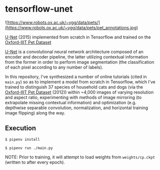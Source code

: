 # tensorflow-unet

![https://www.robots.ox.ac.uk/~vgg/data/pets/](https://www.robots.ox.ac.uk/~vgg/data/pets/pet_annotations.jpg)

[U-Net](https://arxiv.org/abs/1505.04597v1) (2015) implemented from scratch in Tensorflow and trained on the [Oxford-IIIT Pet Dataset](https://www.robots.ox.ac.uk/~vgg/data/pets/)

[U-Net](https://arxiv.org/abs/1505.04597v1) is a convolutional neural network architecture composed of an encoder and decoder pipeline, the latter utilizing contextual information from the former in order to perform image segmentation (the classification of each pixel according to any number of labels).

In this repository, I've synthesized a number of online tutorials (cited in `main.py`) so as to implement a model from scratch in Tensorflow, which I've trained to distinguish 37 species of household cats and dogs (via the [Oxford-IIIT Pet Dataset](https://www.robots.ox.ac.uk/~vgg/data/pets/) (2012)) within ~4,000 images of varying resolution and aspect ratio, experimenting with methods of image mirroring (to extrapolate missing contextual information) and optimization (e.g. depthwise separable convolution, normalization, and horizontal training image flipping) along the way.

## Execution

`$ pipenv install`

`$ pipenv run ./main.py`

NOTE: Prior to training, it will attempt to load weights from `weights/cp.ckpt` (written to after every epoch).
